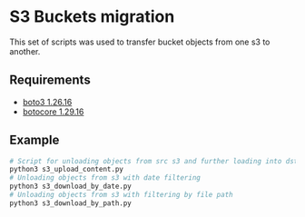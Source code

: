 # S3 Buckets migration
This set of scripts was used to transfer bucket objects from one s3 to another.

## Requirements
- [boto3 1.26.16](https://pypi.org/project/boto3/)
- [botocore 1.29.16](https://pypi.org/project/botocore/)


## Example
```sh
# Script for unloading objects from src s3 and further loading into dst s3
python3 s3_upload_content.py
# Unloading objects from s3 with date filtering
python3 s3_download_by_date.py
# Unloading objects from s3 with filtering by file path
python3 s3_download_by_path.py
```